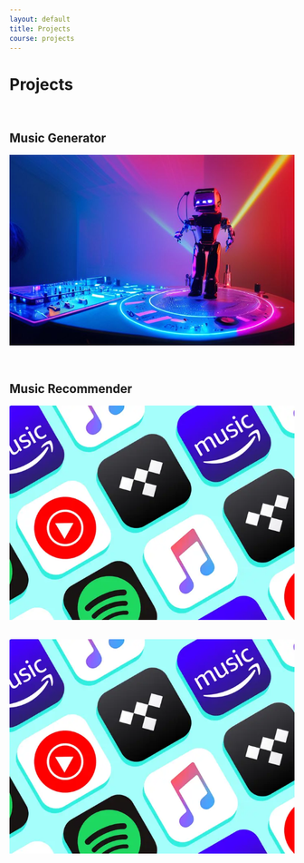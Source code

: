 ```yaml
---
layout: default
title: Projects
course: projects
---
```


# Projects

&nbsp;
&nbsp;
&nbsp;
&nbsp;
&nbsp;
## Music Generator
<a href="{{site.baseurl}}/music-generator"><img src="images/music-generator.jpeg"></a>

&nbsp;
&nbsp;
&nbsp;
&nbsp;
&nbsp;
## Music Recommender
<a href="{{site.baseurl}}/music-recommender"><img src="images/music-recommender.png"></a>

&nbsp;
&nbsp;
&nbsp;
&nbsp;
&nbsp;
<a href="{{site.baseurl}}/background-image"><img src="images/music-recommender.png"></a></a>
